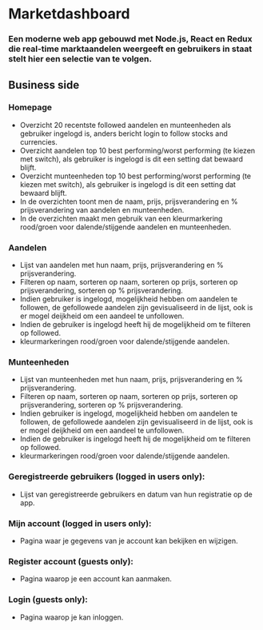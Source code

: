 # Marketdashboard
### Een moderne web app gebouwd met Node.js, React en Redux die real-time marktaandelen weergeeft en gebruikers in staat stelt hier een selectie van te volgen.

## Business side
### Homepage
* Overzicht 20 recentste followed aandelen en munteenheden als gebruiker ingelogd is, anders bericht login to follow stocks and currencies.
* Overzicht aandelen top 10 best performing/worst performing (te kiezen met switch), als gebruiker is ingelogd is dit een setting dat bewaard blijft.
* Overzicht munteenheden top 10 best performing/worst performing (te kiezen met switch), als gebruiker is ingelogd is dit een setting dat bewaard blijft.
* In de overzichten toont men de naam, prijs, prijsverandering en % prijsverandering van aandelen en munteenheden.
* In de overzichten maakt men gebruik van een kleurmarkering rood/groen voor dalende/stijgende aandelen en munteenheden.

### Aandelen
* Lijst van aandelen met hun naam, prijs, prijsverandering en % prijsverandering.
* Filteren op naam, sorteren op naam, sorteren op prijs, sorteren op prijsverandering, sorteren op % prijsverandering.
* Indien gebruiker is ingelogd, mogelijkheid hebben om aandelen te followen, de gefollowede aandelen zijn gevisualiseerd  in de lijst, ook is er mogel deijkheid om een aandeel te unfollowen.
* Indien de gebruiker is ingelogd heeft hij de mogelijkheid om te filteren op followed.
* kleurmarkeringen rood/groen voor dalende/stijgende aandelen.

### Munteenheden
* Lijst van munteenheden met hun naam, prijs, prijsverandering en % prijsverandering.
* Filteren op naam, sorteren op naam, sorteren op prijs, sorteren op prijsverandering, sorteren op % prijsverandering.
* Indien gebruiker is ingelogd, mogelijkheid hebben om aandelen te followen, de gefollowede aandelen zijn gevisualiseerd  in de lijst, ook is er mogel deijkheid om een aandeel te unfollowen.
* Indien de gebruiker is ingelogd heeft hij de mogelijkheid om te filteren op followed.
* kleurmarkeringen rood/groen voor dalende/stijgende aandelen.

### Geregistreerde gebruikers (logged in users only):
* Lijst van geregistreerde gebruikers en datum van hun registratie op de app.

### Mijn account (logged in users only):
* Pagina waar je gegevens van je account kan bekijken en wijzigen.

### Register account (guests only):
* Pagina waarop je een account kan aanmaken.

### Login (guests only):
* Pagina waarop je kan inloggen.



